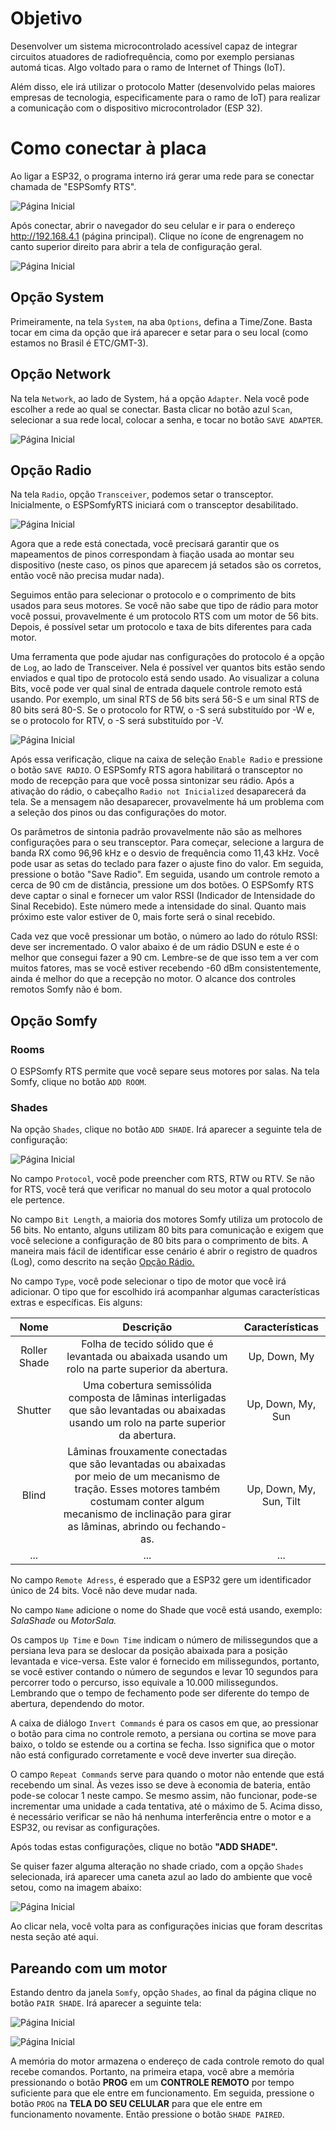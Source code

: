 # Objetivo

Desenvolver um sistema microcontrolado acessível capaz de integrar circuitos atuadores de radiofrequência, como por exemplo persianas automá
ticas. Algo voltado para o ramo de Internet of Things (IoT).

Além disso, ele irá utilizar o protocolo Matter (desenvolvido pelas maiores empresas de tecnologia, especificamente para o ramo de IoT) para realizar a comunicação com o dispositivo microcontrolador (ESP 32).

# Como conectar à placa

Ao ligar a ESP32, o programa interno irá gerar uma rede para se conectar chamada de "ESPSomfy RTS". 

![Página Inicial](imagens/wifi.jpeg)

Após conectar, abrir o navegador do seu celular e ir para o endereço http://192.168.4.1 (página principal). Clique no ícone de engrenagem no canto superior direito para abrir a tela de configuração geral.

![Página Inicial](imagens/inicial.jpeg)

## Opção System
Primeiramente, na tela ```System```, na aba ```Options```, defina a Time/Zone. Basta tocar em cima da opção que irá aparecer e setar para o seu local (como estamos no Brasil é ETC/GMT-3).


## Opção Network
Na tela ```Network```, ao lado de System, há a opção ```Adapter```. Nela você pode escolher a rede ao qual se conectar. Basta clicar no botão azul ```Scan```, selecionar a sua rede local, colocar a senha, e tocar no botão ```SAVE ADAPTER```.

![Página Inicial](imagens/rede.jpeg)

## Opção Radio
Na tela ```Radio```, opção ```Transceiver```, podemos setar o transceptor. Inicialmente, o ESPSomfyRTS iniciará com o transceptor desabilitado. 

![Página Inicial](imagens/radio_config.jpeg)

Agora que a rede está conectada, você precisará garantir que os mapeamentos de pinos correspondam à fiação usada ao montar seu dispositivo (neste caso, os pinos que aparecem já setados são os corretos, então você não precisa mudar nada).

Seguimos então para selecionar o protocolo e o comprimento de bits usados ​​para seus motores. Se você não sabe que tipo de rádio para motor você possui, provavelmente é um protocolo RTS com um motor de 56 bits. Depois, é possível setar um protocolo e taxa de bits diferentes para cada motor. 

Uma ferramenta que pode ajudar nas configurações do protocolo é a opção de ```Log```, ao lado de Transceiver. Nela é possível ver quantos bits estão sendo enviados e qual tipo de protocolo está sendo usado. Ao visualizar a coluna Bits, você pode ver qual sinal de entrada daquele controle remoto está usando. Por exemplo, um sinal RTS de 56 bits será 56-S e um sinal RTS de 80 bits será 80-S. Se o protocolo for RTW, o -S será substituído por -W e, se o protocolo for RTV, o -S será substituído por -V.

![Página Inicial](imagens/scan_frequency.jpeg)

Após essa verificação, clique na caixa de seleção ```Enable Radio``` e pressione o botão ```SAVE RADIO```. O ESPSomfy RTS agora habilitará o transceptor no modo de recepção para que você possa sintonizar seu rádio. Após a ativação do rádio, o cabeçalho ```Radio not Inicialized``` desaparecerá da tela. Se a mensagem não desaparecer, provavelmente há um problema com a seleção dos pinos ou das configurações do motor.

Os parâmetros de sintonia padrão provavelmente não são as melhores configurações para o seu transceptor. Para começar, selecione a largura de banda RX como 96,96 kHz e o desvio de frequência como 11,43 kHz. Você pode usar as setas do teclado para fazer o ajuste fino do valor. Em seguida, pressione o botão "Save Radio". Em seguida, usando um controle remoto a cerca de 90 cm de distância, pressione um dos botões. O ESPSomfy RTS deve captar o sinal e fornecer um valor RSSI (Indicador de Intensidade do Sinal Recebido). Este número mede a intensidade do sinal. Quanto mais próximo este valor estiver de 0, mais forte será o sinal recebido.

Cada vez que você pressionar um botão, o número ao lado do rótulo RSSI: deve ser incrementado. O valor abaixo é de um rádio DSUN e este é o melhor que consegui fazer a 90 cm. Lembre-se de que isso tem a ver com muitos fatores, mas se você estiver recebendo -60 dBm consistentemente, ainda é melhor do que a recepção no motor. O alcance dos controles remotos Somfy não é bom.


## Opção Somfy
### Rooms

O ESPSomfy RTS permite que você separe seus motores por salas. Na tela Somfy, clique no botão ```ADD ROOM```.

### Shades

Na opção ```Shades```, clique no botão ```ADD SHADE```. Irá aparecer a seguinte tela de configuração:

![Página Inicial](imagens/somfy_shades.jpeg)

No campo ```Protocol```, você pode preencher com RTS, RTW ou RTV. Se não for RTS, você terá que verificar no manual do seu motor a qual protocolo ele pertence.

No campo ```Bit Length```, a maioria dos motores Somfy utiliza um protocolo de 56 bits. No entanto, alguns utilizam 80 bits para comunicação e exigem que você selecione a configuração de 80 bits para o comprimento de bits. A maneira mais fácil de identificar esse cenário é abrir o registro de quadros (Log), como descrito na seção [Opção Rádio.](#opção-radio)

No campo ```Type```, você pode selecionar o tipo de motor que você irá adicionar. O tipo que for escolhido irá acompanhar algumas características extras e específicas. Eis alguns:

| Nome | Descrição | Características |
|:-----:|:--------:|:----------------:|
| Roller Shade | Folha de tecido sólido que é levantada ou abaixada usando um rolo na parte superior da abertura. | Up, Down, My |
| Shutter | Uma cobertura semissólida composta de lâminas interligadas que são levantadas ou abaixadas usando um rolo na parte superior da abertura. | Up, Down, My, Sun |
| Blind | Lâminas frouxamente conectadas que são levantadas ou abaixadas por meio de um mecanismo de tração. Esses motores também costumam conter algum mecanismo de inclinação para girar as lâminas, abrindo ou fechando-as. | Up, Down, My, Sun, Tilt |
|...|...|...|

No campo ```Remote Adress```, é esperado que a ESP32 gere um identificador único de 24 bits. Você não deve mudar nada.

No campo ```Name``` adicione o nome do Shade que você está usando, exemplo: *SalaShade* ou *MotorSala.*

Os campos ```Up Time``` e ```Down Time``` indicam o número de milissegundos que a persiana leva para se deslocar da posição abaixada para a posição levantada e vice-versa. Este valor é fornecido em milissegundos, portanto, se você estiver contando o número de segundos e levar 10 segundos para percorrer todo o percurso, isso equivale a 10.000 milissegundos. Lembrando que o tempo de fechamento pode ser diferente do tempo de abertura, dependendo do motor.

A caixa de diálogo ```Invert Commands``` é para os casos em que, ao pressionar o botão para cima no controle remoto, a persiana ou cortina se move para baixo, o toldo se estende ou a cortina se fecha. Isso significa que o motor não está configurado corretamente e você deve inverter sua direção.

O campo ```Repeat Commands``` serve para quando o motor não entende que está recebendo um sinal. Às vezes isso se deve à economia de bateria, então pode-se colocar 1 neste campo. Se mesmo assim, não funcionar, pode-se incrementar uma unidade a cada tentativa, até o máximo de 5. Acima disso, é necessário verificar se não há nenhuma interferência entre o motor e a ESP32, ou revisar as configurações.

Após todas estas configurações, clique no botão **"ADD SHADE".**

Se quiser fazer alguma alteração no shade criado, com a opção ```Shades``` selecionada, irá aparecer uma caneta azul ao lado do ambiente que você setou, como na imagem abaixo:

![Página Inicial](imagens/shade_edit.jpeg)

Ao clicar nela, você volta para as configurações inicias que foram descritas nesta seção até aqui.

## Pareando com um motor
Estando dentro da janela ```Somfy```,  opção ```Shades```, ao final da página clique no botão ```PAIR SHADE```. Irá aparecer a seguinte tela:

![Página Inicial](imagens/shades_full.jpeg)

![Página Inicial](imagens/pairing.jpeg)

A memória do motor armazena o endereço de cada controle remoto do qual recebe comandos. Portanto, na primeira etapa, você abre a memória pressionando o botão **PROG** em um **CONTROLE REMOTO** por tempo suficiente para que ele entre em funcionamento. Em seguida, pressione o botão ```PROG``` na **TELA DO SEU CELULAR** para que ele entre em funcionamento novamente. Então pressione o botão ```SHADE PAIRED```.